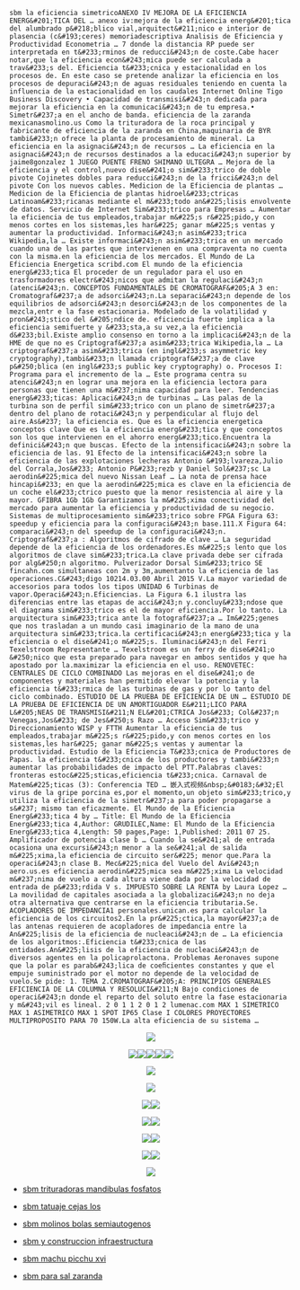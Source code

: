 
```
sbm la eficiencia simetricoANEXO IV MEJORA DE LA EFICIENCIA ENERG&#201;TICA DEL … anexo iv:mejora de la eficiencia energ&#201;tica del alumbrado p&#218;blico vial,arquitect&#211;nico e interior de plasencia (c&#193;ceres) memoriadescriptiva Analisis de Eficiencia y Productividad Econometria … 7 donde la distancia RP puede ser interpretada en t&#233;rminos de reducci&#243;n de coste.Cabe hacer notar,que la eficiencia econ&#243;mica puede ser calculada a trav&#233;s del. Eficiencia t&#233;cnica y estacionalidad en los procesos de. En este caso se pretende analizar la eficiencia en los procesos de depuraci&#243;n de aguas residuales teniendo en cuenta la influencia de la estacionalidad en los caudales Internet Online Tigo Business Discovery • Capacidad de transmisi&#243;n dedicada para mejorar la eficiencia en la comunicaci&#243;n de tu empresa.• Simetr&#237;a en el ancho de banda. eficiencia de la zaranda mexicanasmolino.us Como la trituradora de la roca principal y fabricante de eficiencia de la zaranda en China,maquinaria de BYR tambi&#233;n ofrece la planta de procesamiento de mineral. La eficiencia en la asignaci&#243;n de recursos … La eficiencia en la asignaci&#243;n de recursos destinados a la educaci&#243;n superior by jaime8gonzalez 1 JUEGO PUENTE FRENO SHIMANO ULTEGRA … Mejora de la eficiencia y el control,nuevo dise&#241;o sim&#233;trico de doble pivote Cojinetes dobles para reducci&#243;n de la fricci&#243;n del pivote Con los nuevos cables. Medicion de la Eficiencia de plantas … Medicion de la Eficiencia de plantas hidroel&#233;ctricas Latinoam&#233;ricanas mediante el m&#233;todo an&#225;lisis envolvente de datos. Servicio de Internet Sim&#233;trico para Empresas … Aumentar la eficiencia de tus empleados,trabajar m&#225;s r&#225;pido,y con menos cortes en los sistemas,les har&#225; ganar m&#225;s ventas y aumentar la productividad. Informaci&#243;n asim&#233;trica Wikipedia,la … Existe informaci&#243;n asim&#233;trica en un mercado cuando una de las partes que intervienen en una compraventa no cuenta con la misma.en la eficiencia de los mercados. El Mundo de La Eficiencia Energetica scribd.com El mundo de la eficiencia energ&#233;tica El proceder de un regulador para el uso en trasformadores electr&#243;nicos que admitan la regulaci&#243;n (atenci&#243;n. CONCEPTOS FUNDAMENTALES DE CROMATOGRAF&#205;A 3 en: Cromatograf&#237;a de adsorci&#243;n.La separaci&#243;n depende de los equilibrios de adsorci&#243;n desorci&#243;n de los componentes de la mezcla,entr e la fase estacionaria. Modelado de la volatilidad y pron&#243;stico del &#205;ndice de. eficiencia fuerte implica a la eficiencia semifuerte y &#233;sta,a su vez,a la eficiencia d&#233;bil.Existe amplio consenso en torno a la implicaci&#243;n de la HME de que no es Criptograf&#237;a asim&#233;trica Wikipedia,la … La criptograf&#237;a asim&#233;trica (en ingl&#233;s asymmetric key cryptography),tambi&#233;n llamada criptograf&#237;a de clave p&#250;blica (en ingl&#233;s public key cryptography) o. Procesos I: Programa para el incremento de la … Este programa centra su atenci&#243;n en lograr una mejora en la eficiencia lectora para personas que tienen una m&#237;nima capacidad para leer. Tendencias energ&#233;ticas: Aplicaci&#243;n de turbinas … Las palas de la turbina son de perfil sim&#233;trico con un plano de simetr&#237;a dentro del plano de rotaci&#243;n y perpendicular al flujo del aire.As&#237; la eficiencia es. Que es la eficiencia energetica conceptos clave Que es la eficiencia energ&#233;tica y que conceptos son los que intervienen en el ahorro energ&#233;tico.Encuentra la definici&#243;n que buscas. Efecto de la intensificaci&#243;n sobre la eficiencia de las. 91 Efecto de la intensificaci&#243;n sobre la eficiencia de las explotaciones lecheras Antonio &#193;lvareza,Julio del Corrala,Jos&#233; Antonio P&#233;rezb y Daniel Sol&#237;sc La aerodin&#225;mica del nuevo Nissan Leaf … La nota de prensa hace hincapi&#233; en que la aerodin&#225;mica es clave en la eficiencia de un coche el&#233;ctrico puesto que la menor resistencia al aire y la mayor. GFIBRA 1Gb 1Gb Garantizamos la m&#225;xima conectividad del mercado para aumentar la eficiencia y productividad de su negocio. Sistemas de multiprocesamiento sim&#233;trico sobre FPGA Figura 63: speedup y eficiencia para la configuraci&#243;n base.111.X Figura 64: comparaci&#243;n del speedup de la configuraci&#243;n. Criptograf&#237;a : Algoritmos de cifrado de clave … La seguridad depende de la eficiencia de los ordenadores.Es m&#225;s lento que los algoritmos de clave sim&#233;trica.La clave privada debe ser cifrada por alg&#250;n algoritmo. Pulverizador Dorsal Sim&#233;trico SE fincahn.com simultaneas con 2m y 3m,aumentanto la eficiencia de las operaciones.C&#243;digo 10214.03.00 Abril 2015 V.La mayor variedad de accesorios para todos los tipos UNIDAD 6 Turbinas de vapor.Operaci&#243;n.Eficiencias. La Figura 6.1 ilustra las diferencias entre las etapas de acci&#243;n y.concluy&#233;ndose que el diagrama sim&#233;trico es el de mayor eficiencia.Por lo tanto. La arquitectura sim&#233;trica ante la fotograf&#237;a … Im&#225;genes que nos trasladan a un mundo casi imaginario de la mano de una arquitectura sim&#233;trica.la certificaci&#243;n energ&#233;tica y la eficiencia o el dise&#241;o m&#225;s. Iluminaci&#243;n del Ferri Texelstroom Representante … Texelstroom es un ferry de dise&#241;o &#250;nico que esta preparado para navegar en ambos sentidos y que ha apostado por la.maximizar la eficiencia en el uso. RENOVETEC: CENTRALES DE CICLO COMBINADO Las mejoras en el dise&#241;o de componentes y materiales han permitido elevar la potencia y la eficiencia t&#233;rmica de las turbinas de gas y por lo tanto del ciclo combinado. ESTUDIO DE LA PRUEBA DE EFICIENCIA DE UN … ESTUDIO DE LA PRUEBA DE EFICIENCIA DE UN AMORTIGUADOR E&#211;LICO PARA L&#205;NEAS DE TRANSMISI&#211;N EL&#201;CTRICA Jos&#233; Col&#237;n Venegas,Jos&#233; de Jes&#250;s Razo … Acceso Sim&#233;trico y Direccionamiento WISP y FTTH Aumentar la eficiencia de tus empleados,trabajar m&#225;s r&#225;pido,y con menos cortes en los sistemas,les har&#225; ganar m&#225;s ventas y aumentar la productividad. Estudio de la Eficiencia T&#233;cnica de Productores de Papas. la eficiencia t&#233;cnica de los productores y tambi&#233;n aumentar las probabilidades de impacto del PTT.Palabras claves: fronteras estoc&#225;sticas,eficiencia t&#233;cnica. Carnaval de Matem&#225;ticas (3): Conferencia TED … 嵌入式视频&nbsp;&#0183;&#32;El virus de la gripe porcina es,por el momento,un objeto sim&#233;trico,y utiliza la eficiencia de la simetr&#237;a para poder propagarse a s&#237; mismo tan eficazmente. El Mundo de la Eficiencia Energ&#233;tica 4 by … Title: El Mundo de la Eficiencia Energ&#233;tica 4,Author: GRUDILEC,Name: El Mundo de la Eficiencia Energ&#233;tica 4,Length: 50 pages,Page: 1,Published: 2011 07 25. Amplificador de potencia clase b … Cuando la se&#241;al de entrada ocasiona una excursi&#243;n menor a la se&#241;al de salida m&#225;xima,la eficiencia de circuito ser&#225; menor que.Para la operaci&#243;n clase B. Mec&#225;nica del Vuelo del Avi&#243;n aero.us.es eficiencia aerodin&#225;mica sea m&#225;xima La velocidad m&#237;nima de vuelo a cada altura viene dada por la velocidad de entrada de p&#233;rdida V s. IMPUESTO SOBRE LA RENTA by Laura Lopez … La movilidad de capitales asociada a la globalizaci&#243;n no deja otra alternativa que centrarse en la eficiencia tributaria.Se. ACOPLADORES DE IMPEDANCIA1 personales.unican.es para calcular la eficiencia de los circuitos2.En la pr&#225;ctica,la mayor&#237;a de las antenas requieren de acopladores de impedancia entre la An&#225;lisis de la eficiencia de nucleaci&#243;n de … La eficiencia de los algoritmos:.Eficiencia t&#233;cnica de las entidades.An&#225;lisis de la eficiencia de nucleaci&#243;n de diversos agentes en la policaprolactona. Problemas Aeronaves supone que la polar es parab&#243;lica de coeﬁcientes constantes y que el empuje suministrado por el motor no depende de la velocidad de vuelo.Se pide: 1. TEMA 2.CROMATOGRAF&#205;A: PRINCIPIOS GENERALES EFICIENCIA DE LA COLUMNA Y RESOLUCI&#211;N Bajo condiciones de operaci&#243;n donde el reparto del soluto entre la fase estacionaria y m&#243;vil es lineal. 2 0 1 1 2 0 1 2 lumenac.com MAX 1 SIMETRICO MAX 1 ASIMETRICO MAX 1 SPOT IP65 Clase I COLORES PROYECTORES MULTIPROPOSITO PARA 70 150W.La alta eficiencia de su sistema … 
```

<div align="center">

<a href="https://es-crusher.shibang-china.com/github&k=sbm+la+eficiencia+simetrico"><img src="https://static.shibang-china.com/es/crusher/logo.jpg"></a>

<a href="https://es-crusher.shibang-china.com/github&k=sbm+la+eficiencia+simetrico"><img src="https://static.shibang-china.com/es/crusher/index.jpg"></a><a href="https://es-crusher.shibang-china.com/material.htmlgithub&k=sbm+la+eficiencia+simetrico"><img src="https://static.shibang-china.com/es/crusher/material.jpg"></a><a href="https://es-crusher.shibang-china.com/application.htmlgithub&k=sbm+la+eficiencia+simetrico"><img src="https://static.shibang-china.com/es/crusher/application.jpg"></a><a href="https://es-crusher.shibang-china.com/aboutus.htmlgithub&k=sbm+la+eficiencia+simetrico"><img src="https://static.shibang-china.com/es/crusher/aboutus.jpg"></a><a href="https://es-crusher.shibang-china.com/contact.htmlgithub&k=sbm+la+eficiencia+simetrico"><img src="https://static.shibang-china.com/es/crusher/contact.jpg"></a>

<a href="https://es-crusher.shibang-china.com/github&k=sbm+la+eficiencia+simetrico"><img src="https://static.shibang-china.com/es/crusher/banner.jpg"></a>

<a href="https://swt.shibang-china.com/github&k=sbm+la+eficiencia+simetrico"><img src="https://static.shibang-china.com/es/crusher/text.jpg"></a>

<a href="https://swt.shibang-china.com/github&k=sbm+la+eficiencia+simetrico"><img src="https://static.shibang-china.com/es/crusher/chat.jpg"></a><a href="https://es-crusher.shibang-china.com/contact.htmlgithub&k=sbm+la+eficiencia+simetrico"><img src="https://static.shibang-china.com/es/crusher/message.jpg"></a>

<a href="https://es-crusher.shibang-china.com/products/pe.htmlgithub&k=sbm+la+eficiencia+simetrico"><img src="https://static.shibang-china.com/es/crusher/pe.jpg"></a><a href="https://es-crusher.shibang-china.com/products/pf.htmlgithub&k=sbm+la+eficiencia+simetrico"><img src="https://static.shibang-china.com/es/crusher/pf.jpg"></a>

<a href="https://es-crusher.shibang-china.com/products/hpt.htmlgithub&k=sbm+la+eficiencia+simetrico"><img src="https://static.shibang-china.com/es/crusher/hpt.jpg"></a><a href="https://es-crusher.shibang-china.com/products/vsi.htmlgithub&k=sbm+la+eficiencia+simetrico"><img src="https://static.shibang-china.com/es/crusher/vsi.jpg"></a>

<a href="https://es-crusher.shibang-china.com/products/klv.htmlgithub&k=sbm+la+eficiencia+simetrico"><img src="https://static.shibang-china.com/es/crusher/klv.jpg"></a><a href="https://es-crusher.shibang-china.com/products/portable.htmlgithub&k=sbm+la+eficiencia+simetrico"><img src="https://static.shibang-china.com/es/crusher/portable.jpg"></a>

<a href="https://swt.shibang-china.com/github&k=sbm+la+eficiencia+simetrico"><img src="https://static.shibang-china.com/es/crusher/case.jpg"></a>

</div>


* [sbm trituradoras mandibulas fosfatos](sbm%20trituradoras%20mandibulas%20fosfatos.md)

* [sbm tatuaje cejas los](sbm%20tatuaje%20cejas%20los.md)

* [sbm molinos bolas semiautogenos](sbm%20molinos%20bolas%20semiautogenos.md)

* [sbm y construccion infraestructura](sbm%20y%20construccion%20infraestructura.md)

* [sbm machu picchu xvi](sbm%20machu%20picchu%20xvi.md)

* [sbm para sal zaranda](sbm%20para%20sal%20zaranda.md)